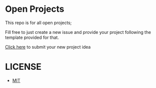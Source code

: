 # Open Projects

This repo is for all open projects;

Fill free to just create a new issue and provide your project following the template provided for that.

[Click here](https://github.com/osscameroon/Open-Projects/issues/new?assignees=&labels=&template=project-idea-template.md&title=) to submit your new project idea


# LICENSE

- [MIT](https://choosealicense.com/licenses/mit/)
